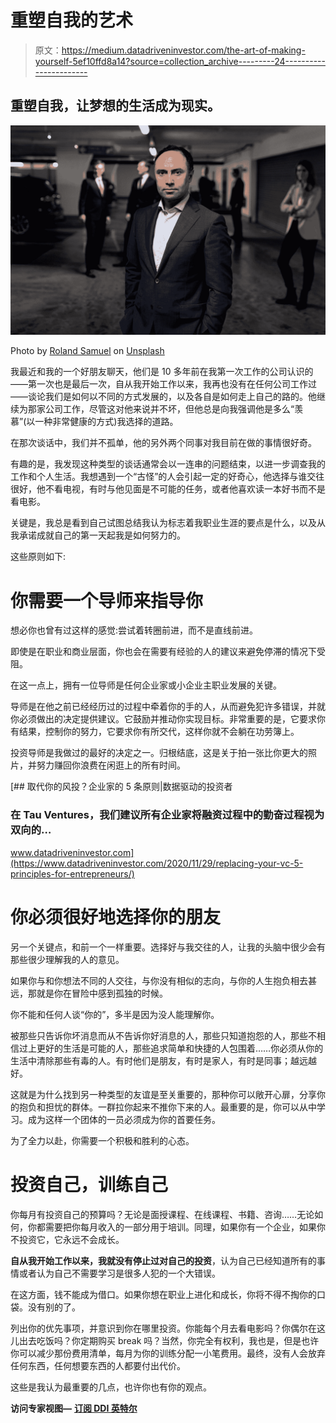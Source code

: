 # 重塑自我的艺术

> 原文：<https://medium.datadriveninvestor.com/the-art-of-making-yourself-5ef10ffd8a14?source=collection_archive---------24----------------------->

## 重塑自我，让梦想的生活成为现实。

![](img/2c66a22e0db0790439e6d51c2d3fca45.png)

Photo by [Roland Samuel](https://unsplash.com/@rosam2020?utm_source=medium&utm_medium=referral) on [Unsplash](https://unsplash.com?utm_source=medium&utm_medium=referral)

我最近和我的一个好朋友聊天，他们是 10 多年前在我第一次工作的公司认识的——第一次也是最后一次，自从我开始工作以来，我再也没有在任何公司工作过——谈论我们是如何以不同的方式发展的，以及各自是如何走上自己的路的。他继续为那家公司工作，尽管这对他来说并不坏，但他总是向我强调他是多么“羡慕”(以一种非常健康的方式)我选择的道路。

在那次谈话中，我们并不孤单，他的另外两个同事对我目前在做的事情很好奇。

有趣的是，我发现这种类型的谈话通常会以一连串的问题结束，以进一步调查我的工作和个人生活。我想遇到一个“古怪”的人会引起一定的好奇心，他选择与谁交往很好，他不看电视，有时与他见面是不可能的任务，或者他喜欢读一本好书而不是看电影。

关键是，我总是看到自己试图总结我认为标志着我职业生涯的要点是什么，以及从我承诺成就自己的第一天起我是如何努力的。

这些原则如下:

# 你需要一个导师来指导你

想必你也曾有过这样的感觉:尝试着转圈前进，而不是直线前进。

即使是在职业和商业层面，你也会在需要有经验的人的建议来避免停滞的情况下受阻。

在这一点上，拥有一位导师是任何企业家或小企业主职业发展的关键。

导师是在他之前已经经历过的过程中牵着你的手的人，从而避免犯许多错误，并就你必须做出的决定提供建议。它鼓励并推动你实现目标。非常重要的是，它要求你有结果，控制你的努力，它要求你有所交代，这样你就不会躺在功劳簿上。

投资导师是我做过的最好的决定之一。归根结底，这是关于拍一张比你更大的照片，并努力赚回你浪费在闲逛上的所有时间。

[](https://www.datadriveninvestor.com/2020/11/29/replacing-your-vc-5-principles-for-entrepreneurs/) [## 取代你的风投？企业家的 5 条原则|数据驱动的投资者

### 在 Tau Ventures，我们建议所有企业家将融资过程中的勤奋过程视为双向的…

www.datadriveninvestor.com](https://www.datadriveninvestor.com/2020/11/29/replacing-your-vc-5-principles-for-entrepreneurs/) 

# 你必须很好地选择你的朋友

另一个关键点，和前一个一样重要。选择好与我交往的人，让我的头脑中很少会有那些很少理解我的人的意见。

如果你与和你想法不同的人交往，与你没有相似的志向，与你的人生抱负相去甚远，那就是你在冒险中感到孤独的时候。

你不能和任何人谈“你的”，多半是因为没人能理解你。

被那些只告诉你坏消息而从不告诉你好消息的人，那些只知道抱怨的人，那些不相信过上更好的生活是可能的人，那些追求简单和快捷的人包围着……你必须从你的生活中清除那些有毒的人。有时他们是朋友，有时是家人，有时是同事；越远越好。

这就是为什么找到另一种类型的友谊是至关重要的，那种你可以敞开心扉，分享你的抱负和担忧的群体。一群拉你起来不推你下来的人。最重要的是，你可以从中学习。成为这样一个团体的一员必须成为你的首要任务。

为了全力以赴，你需要一个积极和胜利的心态。

# 投资自己，训练自己

你每月有投资自己的预算吗？无论是面授课程、在线课程、书籍、咨询……无论如何，你都需要把你每月收入的一部分用于培训。同理，如果你有一个企业，如果你不投资它，它永远不会成长。

**自从我开始工作以来，我就没有停止过对自己的投资**，认为自己已经知道所有的事情或者认为自己不需要学习是很多人犯的一个大错误。

在这方面，钱不能成为借口。如果你想在职业上进化和成长，你将不得不掏你的口袋。没有别的了。

列出你的优先事项，并意识到你在哪里投资。你能每个月去看电影吗？你偶尔在这儿出去吃饭吗？你定期购买 break 吗？当然，你完全有权利，我也是，但是也许你可以减少那份费用清单，每月为你的训练分配一小笔费用。最终，没有人会放弃任何东西，任何想要东西的人都要付出代价。

这些是我认为最重要的几点，也许你也有你的观点。

**访问专家视图—** [**订阅 DDI 英特尔**](https://datadriveninvestor.com/ddi-intel)